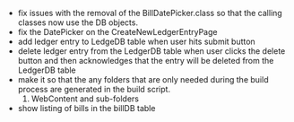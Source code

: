- fix issues with the removal of the BillDatePicker.class so that the calling classes now use the DB objects.
- fix the DatePicker on the CreateNewLedgerEntryPage
- add ledger entry to LedgeDB table when user hits submit button
- delete ledger entry from the LedgerDB table when user clicks the delete button and then acknowledges that the entry will be deleted 
from the LedgerDB table
- make it so that the any folders that are only needed during the build process are generated in the build script.
  1. WebContent and sub-folders
- show listing of bills in the billDB table
